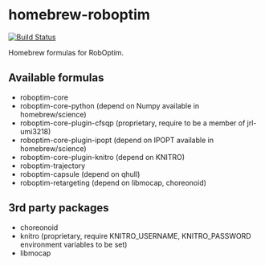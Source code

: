 homebrew-roboptim
=================

[![Build Status](https://travis-ci.org/roboptim/homebrew-roboptim.svg?branch=master)](https://travis-ci.org/roboptim/homebrew-roboptim)

Homebrew formulas for RobOptim.


Available formulas
------------------

* roboptim-core
* roboptim-core-python (depend on Numpy available in homebrew/science)
* roboptim-core-plugin-cfsqp (proprietary, require to be a member of
  jrl-umi3218)
* roboptim-core-plugin-ipopt (depend on IPOPT available in homebrew/science)
* roboptim-core-plugin-knitro (depend on KNITRO)
* roboptim-trajectory
* roboptim-capsule (depend on qhull)
* roboptim-retargeting (depend on libmocap, choreonoid)


3rd party packages
------------------

* choreonoid
* knitro (proprietary, require KNITRO_USERNAME, KNITRO_PASSWORD
  environment variables to be set)
* libmocap
